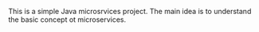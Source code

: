 This is a simple Java microsrvices project. The main idea is to understand the basic concept ot microservices.
